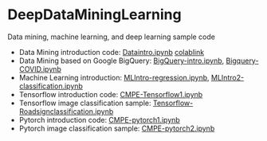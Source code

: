 # DeepDataMiningLearning
Data mining, machine learning, and deep learning sample code

* Data Mining introduction code: [Dataintro.ipynb](./Dataintro.ipynb) [colablink](https://colab.research.google.com/drive/12ADSKdSE7FsFU7ch3-p1x-BLbUVPnXWy?usp=sharing)
* Data Mining based on Google BigQuery: [BigQuery-intro.ipynb](./BigQuery-intro.ipynb), [Bigquery-COVID.ipynb](./Bigquery-COVID.ipynb)
* Machine Learning introduction: [MLIntro-regression.ipynb](./MLIntro-regression.ipynb), [MLIntro2-classification.ipynb](./MLIntro2-classification.ipynb)
* Tensorflow introduction code: [CMPE-Tensorflow1.ipynb](./CMPE-Tensorflow1.ipynb)
* Tensorflow image classification sample: [Tensorflow-Roadsignclassification.ipynb](./Tensorflow-Roadsignclassification.ipynb)
* Pytorch introduction code: [CMPE-pytorch1.ipynb](./CMPE-pytorch1.ipynb)
* Pytorch image classification sample: [CMPE-pytorch2.ipynb](./CMPE-pytorch2.ipynb)
